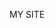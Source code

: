 MY SITE
<html>
  <body>
<script type='text/javascript'>
	function initEmbeddedMessaging() {
		try {
			embeddedservice_bootstrap.settings.language = 'es'; // For example, enter 'en' or 'en-US'
 
			embeddedservice_bootstrap.init(
				'00DO8000000apYf',
				'Github',
				'https://cinternacional1--devproye.sandbox.my.site.com/ESWGithub1701968183026',
				{
					scrt2URL: 'https://cinternacional1--devproye.sandbox.my.salesforce-scrt.com'
				}
			);
		} catch (err) {
			console.error('Error loading Embedded Messaging: ', err);
		}
	};
</script>
<script type='text/javascript' src='https://cinternacional1--devproye.sandbox.my.site.com/ESWGithub1701968183026/assets/js/bootstrap.min.js' onload='initEmbeddedMessaging()'></script>
  </body>
</html>
